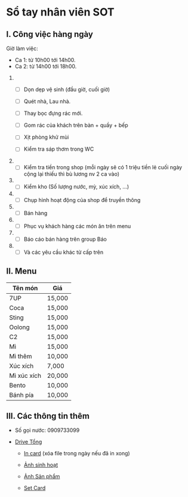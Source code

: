 # Sổ tay nhân viên SOT

## I. Công việc hàng ngày

Giờ làm việc: 
* Ca 1: từ 10h00 tới 14h00.
* Ca 2: từ 14h00 tới 18h00.

1. - [ ] Dọn dẹp vệ sinh (đầu giờ, cuối giờ)

    - [ ] Quét nhà, Lau nhà.

    - [ ] Thay bọc đựng rác mới.

    - [ ] Gom rác của khách trên bàn + quầy + bếp

    - [ ] Xịt phòng khử mùi

    - [ ] Kiểm tra sáp thơm trong WC

1. - [ ] Kiểm tra tiền trong shop (mỗi ngày sẽ có 1 triệu tiền lẻ cuối ngày cộng lại thiếu thì bù lương nv 2 ca vào)

1. - [ ] Kiểm kho (Số lượng nước, mỳ, xúc xích, ...)

1. - [ ] Chụp hình hoạt động của shop để truyền thông

1. - [ ] Bán hàng

1. - [ ] Phục vụ khách hàng các món ăn trên menu

1. - [ ] Báo cáo bán hàng trên group Báo

1. - [ ] Và các yêu cầu khác từ cấp trên

## II. Menu

| Tên món| Giá |
| ----------- | ----------- |
| 7UP   | 15,000    |
| Coca   | 15,000    |
| Sting   | 15,000    |
| Oolong   | 15,000    |
| C2   | 15,000    |
| Mì   | 15,000    |
| Mì thêm   | 10,000    |
| Xúc xích   | 7,000    |
| Mì xúc xích   | 20,000    |
| Bento   | 10,000    |
| Bánh pía   | 10,000    |

## III. Các thông tin thêm
* Số gọi nước: 0909733099

* [Drive Tổng](https://drive.google.com/drive/folders/15vXPmg4tVUEufujScWvr2KJnV1XDeH--?usp=drive_link)
    
    * [In card](https://drive.google.com/drive/folders/1XZDjiqKVm-H5JG1L--mdrJyZfZxSpolr?usp=drive_link) (xóa file trong ngày nếu đã in xong)

    * [Ảnh sinh hoạt](https://drive.google.com/drive/folders/14mPNzk1qAJA7s-YN57sFwWs8Zxzd4gVr?usp=drive_link)

    * [Ảnh Sản phẩm](https://drive.google.com/drive/folders/11rmdHXldUKfGwsd0E9PgRJX54D8YpAFx?usp=drive_link)

    * [Set Card](https://drive.google.com/drive/folders/1UZg57dlAoca-DbXkH9jiSUN0N5QvxaH6?usp=drive_link)